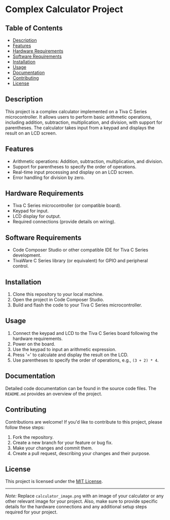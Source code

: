 # Complex Calculator Project



## Table of Contents
- [Description](#description)
- [Features](#features)
- [Hardware Requirements](#hardware-requirements)
- [Software Requirements](#software-requirements)
- [Installation](#installation)
- [Usage](#usage)
- [Documentation](#documentation)
- [Contributing](#contributing)
- [License](#license)

## Description
This project is a complex calculator implemented on a Tiva C Series microcontroller. It allows users to perform basic arithmetic operations, including addition, subtraction, multiplication, and division, with support for parentheses. The calculator takes input from a keypad and displays the result on an LCD screen.

## Features
- Arithmetic operations: Addition, subtraction, multiplication, and division.
- Support for parentheses to specify the order of operations.
- Real-time input processing and display on an LCD screen.
- Error handling for division by zero.

## Hardware Requirements
- Tiva C Series microcontroller (or compatible board).
- Keypad for input.
- LCD display for output.
- Required connections (provide details on wiring).

## Software Requirements
- Code Composer Studio or other compatible IDE for Tiva C Series development.
- TivaWare C Series library (or equivalent) for GPIO and peripheral control.

## Installation
1. Clone this repository to your local machine.
2. Open the project in Code Composer Studio.
3. Build and flash the code to your Tiva C Series microcontroller.

## Usage
1. Connect the keypad and LCD to the Tiva C Series board following the hardware requirements.
2. Power on the board.
3. Use the keypad to input an arithmetic expression.
4. Press '=' to calculate and display the result on the LCD.
5. Use parentheses to specify the order of operations, e.g., `(3 + 2) * 4`.

## Documentation
Detailed code documentation can be found in the source code files. The `README.md` provides an overview of the project.

## Contributing
Contributions are welcome! If you'd like to contribute to this project, please follow these steps:
1. Fork the repository.
2. Create a new branch for your feature or bug fix.
3. Make your changes and commit them.
4. Create a pull request, describing your changes and their purpose.

## License
This project is licensed under the [MIT License](LICENSE).

---

*Note:* Replace `calculator_image.png` with an image of your calculator or any other relevant image for your project. Also, make sure to provide specific details for the hardware connections and any additional setup steps required for your project.

